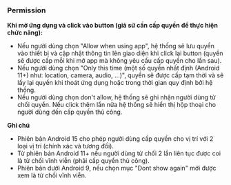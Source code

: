 ### Permission
**Khi mở ứng dụng và click vào button (giả sử cần cấp quyền để thực hiện chức năng):**
- Nếu người dùng chọn "Allow when using app", hệ thống sẽ lưu quyền vào thiết bị và cập nhật thông tin lên giao diện khi click lại button (quyền sẽ được cấp mỗi khi mở app mà không yêu cầu cấp quyền cho lần sau).
- Nếu người dùng chọn "Only this time (một số quyền nhất định (Android 11+) như: location, camera, audio, ...)", quyền sẽ được cấp tạm thời và sẽ lấy lại quyền khi thoát ứng dụng hoặc trong thời gian quy định bởi hệ thống.
- Nếu người dùng chọn don't allow, hệ thống sẽ ghi nhận người dùng từ chối quyền. Nếu click thêm lần nữa hệ thống sẽ hiển thị hộp thoại cho người dùng đến cấp quyền thủ công.

**Ghi chú**
- Phiên bản Android 15 cho phép người dùng cấp quyền cho vị trí với 2 loại vị trí (chính xác và tương đối).
- Từ phiên bản Android 11+ nếu người dùng từ chối 2 lần liên tục được coi là từ chối vĩnh viễn (phải cấp quyền thủ công).
- Phiên bản dưới Android 9, nếu chọn mục "Dont show again" mới được xem là từ chối vĩnh viễn.
